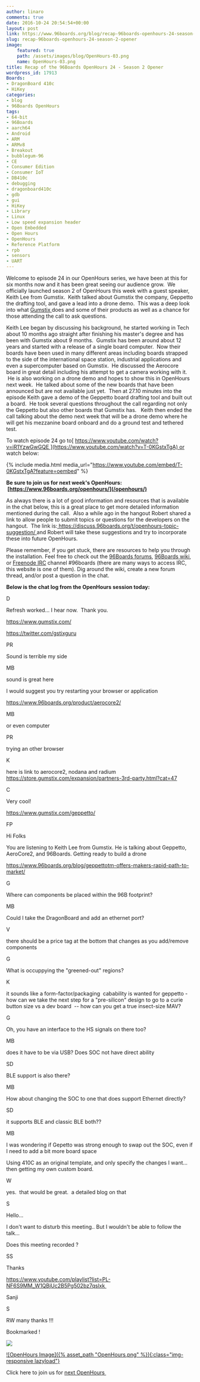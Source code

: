 ```yaml
---
author: linaro
comments: true
date: 2016-10-24 20:54:54+00:00
layout: post
link: https://www.96boards.org/blog/recap-96boards-openhours-24-season-2-opener/
slug: recap-96boards-openhours-24-season-2-opener
image:
    featured: true
    path: /assets/images/blog/OpenHours-03.png
    name: OpenHours-03.png
title: Recap of the 96Boards OpenHours 24 - Season 2 Opener
wordpress_id: 17913
Boards:
- DragonBoard 410c
- HiKey
categories:
- blog
- 96Boards OpenHours
tags:
- 64-bit
- 96Boards
- aarch64
- Android
- ARM
- ARMv8
- Breakout
- bubblegum-96
- CE
- Consumer Edition
- Consumer IoT
- DB410c
- debugging
- dragonboard410c
- gdb
- gui
- HiKey
- Library
- Linux
- Low speed expansion header
- Open Embedded
- Open Hours
- OpenHours
- Reference Platform
- rpb
- sensors
- UART
---
```


Welcome to episode 24 in our OpenHours series, we have been at this for six months now and it has been great seeing our audience grow.  We officially launched season 2 of OpenHours this week with a guest speaker, Keith Lee from Gumstix.  Keith talked about Gumstix the company, Geppetto the drafting tool, and gave a lead into a drone demo.  This was a deep look into what [Gumstix ](https://www.gumstix.com/)does and some of their products as well as a chance for those attending the call to ask questions.

Keith Lee began by discussing his background, he started working in Tech about 10 months ago straight after finishing his master's degree and has been with Gumstix about 9 months.  Gumstix has been around about 12 years and started with a release of a single board computer.  Now their boards have been used in many different areas including boards strapped to the side of the international space station, industrial applications and even a supercomputer based on Gumstix.  He discussed the Aerocore board in great detail including his attempt to get a camera working with it.  He is also working on a drone demo and hopes to show this in OpenHours next week.  He talked about some of the new boards that have been announced but are not available just yet.  Then at 27.10 minutes into the episode Keith gave a demo of the Geppetto board drafting tool and built out a board.  He took several questions throughout the call regarding not only the Geppetto but also other boards that Gumstix has.   Keith then ended the call talking about the demo next week that will be a drone demo where he will get his mezzanine board onboard and do a ground test and tethered test.

To watch episode 24 go to[ https://www.youtube.com/watch?v=iR1YzwGwGQE ](https://www.youtube.com/watch?v=T-0KGstxTgA) or watch below:

{% include media.html media_url="https://www.youtube.com/embed/T-0KGstxTgA?feature=oembed" %}

**Be sure to join us for next week's OpenHours:  [https://www.96boards.org/openhours/](/openhours/)**

As always there is a lot of good information and resources that is available in the chat below, this is a great place to get more detailed information mentioned during the call.  Also a while ago in the hangout Robert shared a link to allow people to submit topics or questions for the developers on the hangout.  The link is:[ https://discuss.96boards.org/t/openhours-topic-suggestion/ ](https://discuss.96boards.org/t/openhours-topic-suggestion/)and Robert will take these suggestions and try to incorporate these into future OpenHours.

Please remember, if you get stuck, there are resources to help you through the installation. Feel free to check out the [96Boards forums](https://discuss.96boards.org/), [96Boards wiki](https://github.com/96boards/documentation/wiki), or [Freenode IRC](http://webchat.freenode.net/?channels=%2396boards) channel #96boards (there are many ways to access IRC, this website is one of them). Dig around the wiki, create a new forum thread, and/or post a question in the chat.

**Below is the chat log from the OpenHours session today:**


























D












Refresh worked... I hear now.  Thank you.






















https://www.gumstix.com/






















https://twitter.com/gstixguru




















PR












Sound is terrible my side




















MB












sound is great here






















I would suggest you try restarting your browser or application






















https://www.96boards.org/product/aerocore2/




















MB












or even computer




















PR












trying an other browser




















K












here is link to aerocore2, nodana and radium https://store.gumstix.com/expansion/partners-3rd-party.html?cat=47




















C












Very cool!






















https://www.gumstix.com/geppetto/




















FP












Hi Folks






















You are listening to Keith Lee from Gumstix. He is talking about Geppetto, AeroCore2, and 96Boards. Getting ready to build a drone






















https://www.96boards.org/blog/geppettotm-offers-makers-rapid-path-to-market/




















G












Where can components be placed within the 96B footprint?




















MB












Could I take the DragonBoard and add an ethernet port?




















V












there should be a price tag at the bottom that changes as you add/remove components




















G












What is occuppying the "greened-out" regions?




















K












it sounds like a form-factor/packaging  cabability is wanted for geppetto - how can we take the next step for a "pre-silicon" design to go to a curie button size vs a dev board  -- how can you get a true insect-size MAV?




















G












Oh, you have an interface to the HS signals on there too?




















MB












does it have to be via USB? Does SOC not have direct ability




















SD












BLE support is also there?




















MB












How about changing the SOC to one that does support Ethernet directly?




















SD












it supports BLE and classic BLE both??




















MB












I was wondering if Gepetto was strong enough to swap out the SOC, even if I need to add a bit more board space






















Using 410C as an original template, and only specify the changes I want... then getting my own custom board.




















W












yes.  that would be great.  a detailed blog on that




















S












Hello...






















I don't want to disturb this meeting.. But I wouldn't be able to follow the talk...






















Does this meeting recorded ?




















SS












Thanks






















https://www.youtube.com/playlist?list=PL-NF6S9MM_W1QBjUc2B5Pg502bz7qslxk 

















Sanji







S












RW many thanks !!!






















Bookmarked !












































![](https://ssl.gstatic.com/ui/v1/icons/mail/images/cleardot.gif)

















[![OpenHours Image]({% asset_path "OpenHours.png" %}){:class="img-responsive lazyload"}](/openhours/)



Click here to join us for [next OpenHours ](/openhours/)
